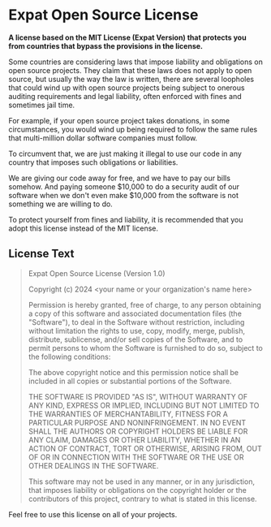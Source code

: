 # Expat Open Source License
**A license based on the MIT License (Expat Version) that protects you from countries that bypass the provisions in the license.**

Some countries are considering laws that impose liability and obligations on open source projects. They claim that these laws does not apply to open source, but usually the way the law is written, there are several loopholes that could wind up with open source projects being subject to onerous auditing requirements and legal liability, often enforced with fines and sometimes jail time.

For example, if your open source project takes donations, in some circumstances, you would wind up being required to follow the same rules that multi-million dollar software companies must follow.

To circumvent that, we are just making it illegal to use our code in any country that imposes such obligations or liabilities.

We are giving our code away for free, and we have to pay our bills somehow. And paying someone $10,000 to do a security audit of our software when we don't even make $10,000 from the software is not something we are willing to do.

To protect yourself from fines and liability, it is recommended that you adopt this license instead of the MIT license.

## License Text

> Expat Open Source License (Version 1.0)
> 
> Copyright (c) 2024 <your name or your organization's name here>
> 
> Permission is hereby granted, free of charge, to any person obtaining a copy
> of this software and associated documentation files (the "Software"), to deal
> in the Software without restriction, including without limitation the rights
> to use, copy, modify, merge, publish, distribute, sublicense, and/or sell
> copies of the Software, and to permit persons to whom the Software is
> furnished to do so, subject to the following conditions:
> 
> The above copyright notice and this permission notice shall be included in all
> copies or substantial portions of the Software.
> 
> THE SOFTWARE IS PROVIDED "AS IS", WITHOUT WARRANTY OF ANY KIND, EXPRESS OR
> IMPLIED, INCLUDING BUT NOT LIMITED TO THE WARRANTIES OF MERCHANTABILITY,
> FITNESS FOR A PARTICULAR PURPOSE AND NONINFRINGEMENT. IN NO EVENT SHALL THE
> AUTHORS OR COPYRIGHT HOLDERS BE LIABLE FOR ANY CLAIM, DAMAGES OR OTHER
> LIABILITY, WHETHER IN AN ACTION OF CONTRACT, TORT OR OTHERWISE, ARISING FROM,
> OUT OF OR IN CONNECTION WITH THE SOFTWARE OR THE USE OR OTHER DEALINGS IN THE
> SOFTWARE.
> 
> This software may not be used in any manner, or in any jurisdiction, that 
> imposes liability or obligations on the copyright holder or the contributors 
> of this project, contrary to what is stated in this license.

Feel free to use this license on all of your projects.
